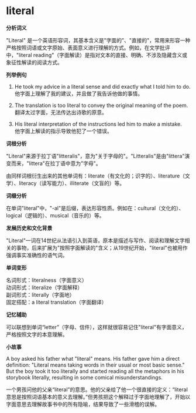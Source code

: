 # literal

**分析词义**

  

"Literal" 是一个英语形容词，其基本含义是"字面的"、"直接的"，常用来形容一种严格按照词语或文字原始、表面意义进行理解的方式。例如，在文学批评中，"literal reading"（字面解读）是指对文本的直接、明确、不涉及隐藏含义或象征性解读的阅读方式。

  

**列举例句**

  

1.  He took my advice in a literal sense and did exactly what I told him to do.  
    他字面上理解了我的建议，并且做了我告诉他做的事情。
    
      
    
2.  The translation is too literal to convey the original meaning of the poem.  
    翻译太过字面，无法传达出诗歌的原意。
    
      
    
3.  His literal interpretation of the instructions led him to make a mistake.  
    他字面上解读的指示导致他犯了一个错误。
    
      
    

  

**词根分析**

  

"Literal"来源于拉丁语"litteralis"，意为"关于字母的"。"Litteralis"是由"littera"演变而来，"littera"在拉丁语中意为"字母"。

  

由同样词根衍生出来的其他单词有：literate（有文化的；识字的）、literature（文学）、literacy（读写能力）、illiterate（文盲的）等。

  

**词缀分析**

  

在单词"literal"中，"-al"是后缀，表达形容性质。例如在：cultural（文化的）、logical（逻辑的）、musical（音乐的）等。

  

**发展历史和文化背景**

  

"Literal"一词在14世纪从法语引入到英语，原本是描述与写作、阅读和理解文字相关的事物，后来扩展为"按照字面解读的"含义；从19世纪开始，"literal"也被用作强调事实准确性的语气词。

  

**单词变形**

  

名词形式：literalness（字面意义）  
动词形式：literalize（字面解释）  
副词形式：literally（字面地）  
固定搭配：a literal translation（字面翻译）

  

**记忆辅助**

  

可以联想到单词“letter”（字母、信件），这样就很容易记住"literal"有字面意义，严格按照文字的本意理解。

  

**小故事**

  

A boy asked his father what "literal" means. His father gave him a direct definition: "Literal means taking words in their usual or most basic sense." But the boy took it too literally and started reading all the metaphors in his storybook literally, resulting in some comical misunderstandings.

  

一个男孩问他的父亲“literal”的意思。他的父亲给了他一个很直接的定义：“literal 意思是按照词语基本的意义去理解。”但男孩把这个解释过于字面地理解了，开始以字面意思去理解故事书中的所有隐喻，结果导致了一些滑稽的误解。
